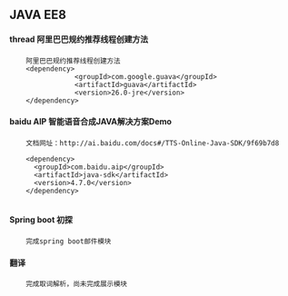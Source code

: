 ## JAVA EE8
#### thread 阿里巴巴规约推荐线程创建方法
```$xslt
    阿里巴巴规约推荐线程创建方法
    <dependency>
                <groupId>com.google.guava</groupId>
                <artifactId>guava</artifactId>
                <version>26.0-jre</version>
    </dependency>
```

#### baidu AIP 智能语音合成JAVA解决方案Demo
```$xslt
    文档网址：http://ai.baidu.com/docs#/TTS-Online-Java-SDK/9f69b7d8
    
    <dependency>
      <groupId>com.baidu.aip</groupId>
      <artifactId>java-sdk</artifactId>
      <version>4.7.0</version>
    </dependency>
    
```
#### Spring boot 初探
```$xslt
    完成spring boot邮件模块
```
#### 翻译
```$xslt
    完成取词解析，尚未完成展示模块
```
